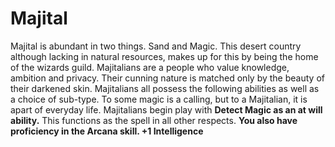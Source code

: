 Majital
=======

Majital is abundant in two things. Sand and Magic. This desert country although lacking in natural resources, makes up for this by being the home of the wizards guild. Majitalians are a people who value knowledge, ambition and privacy. Their cunning nature is matched only by the beauty of their darkened skin. Majitalians all possess the following abilities as well as a choice of sub-type.  To some magic is a calling, but to a Majitalian, it is apart of everyday life. Majitalians begin play with **Detect Magic as an at will ability.** This functions as the spell in all other respects. **You also have proficiency in the Arcana skill.  +1 Intelligence**
